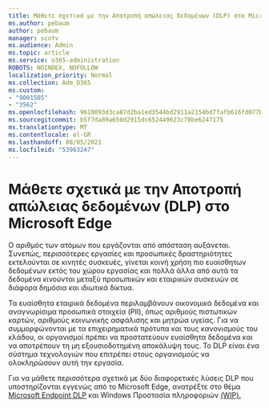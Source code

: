 ```yaml
---
title: Μάθετε σχετικά με την Αποτροπή απώλειας δεδομένων (DLP) στο Microsoft Edge
ms.author: pebaum
author: pebaum
manager: scotv
ms.audience: Admin
ms.topic: article
ms.service: o365-administration
ROBOTS: NOINDEX, NOFOLLOW
localization_priority: Normal
ms.collection: Adm_O365
ms.custom:
- "9001505"
- "3562"
ms.openlocfilehash: 9610093d3ca87d2ba1ed3544bd2911a2154bd7fafb616fd077b42d5cce6c49fb
ms.sourcegitcommit: b5f7da89a650d2915dc652449623c78be6247175
ms.translationtype: MT
ms.contentlocale: el-GR
ms.lasthandoff: 08/05/2021
ms.locfileid: "53963247"
---
```

# <a name="learn-about-data-loss-prevention-dlp-in-microsoft-edge"></a>Μάθετε σχετικά με την Αποτροπή απώλειας δεδομένων (DLP) στο Microsoft Edge

Ο αριθμός των ατόμων που εργάζονται από απόσταση αυξάνεται. Συνεπώς, περισσότερες εργασίες και προσωπικές δραστηριότητες εκτελούνται σε κινητές συσκευές, γίνεται κοινή χρήση πιο ευαίσθητων δεδομένων εκτός του χώρου εργασίας και πολλά άλλα από αυτά τα δεδομένα κινούνται μεταξύ προσωπικών και εταιρικών συσκευών σε διάφορα δημόσια και ιδιωτικά δίκτυα.

Τα ευαίσθητα εταιρικά δεδομένα περιλαμβάνουν οικονομικά δεδομένα και αναγνωρίσιμα προσωπικά στοιχεία (PII), όπως αριθμούς πιστωτικών καρτών, αριθμούς κοινωνικής ασφάλισης και μητρώα υγείας. Για να συμμορφώνονται με τα επιχειρηματικά πρότυπα και τους κανονισμούς του κλάδου, οι οργανισμοί πρέπει να προστατεύουν ευαίσθητα δεδομένα και να αποτρέπουν τη μη εξουσιοδοτημένη αποκάλυψη τους. Το DLP είναι ένα σύστημα τεχνολογιών που επιτρέπει στους οργανισμούς να ολοκληρώσουν αυτή την εργασία.

Για να μάθετε περισσότερα σχετικά με δύο διαφορετικές λύσεις DLP που υποστηρίζονται εγγενώς από το Microsoft Edge, ανατρέξτε στο θέμα [Microsoft Endpoint DLP](https://go.microsoft.com/fwlink/?linkid=2151765) και Windows Προστασία πληροφοριών [(WIP).](https://go.microsoft.com/fwlink/?linkid=2151766)